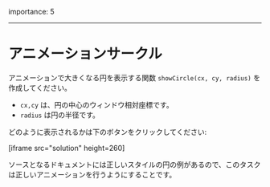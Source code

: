 importance: 5

---

# アニメーションサークル

アニメーションで大きくなる円を表示する関数 `showCircle(cx, cy, radius)` を作成してください。

- `cx,cy` は、円の中心のウィンドウ相対座標です。
- `radius` は円の半径です。

どのように表示されるかは下のボタンをクリックしてください:

[iframe src="solution" height=260]

ソースとなるドキュメントには正しいスタイルの円の例があるので、このタスクは正しいアニメーションを行うようにすることです。
